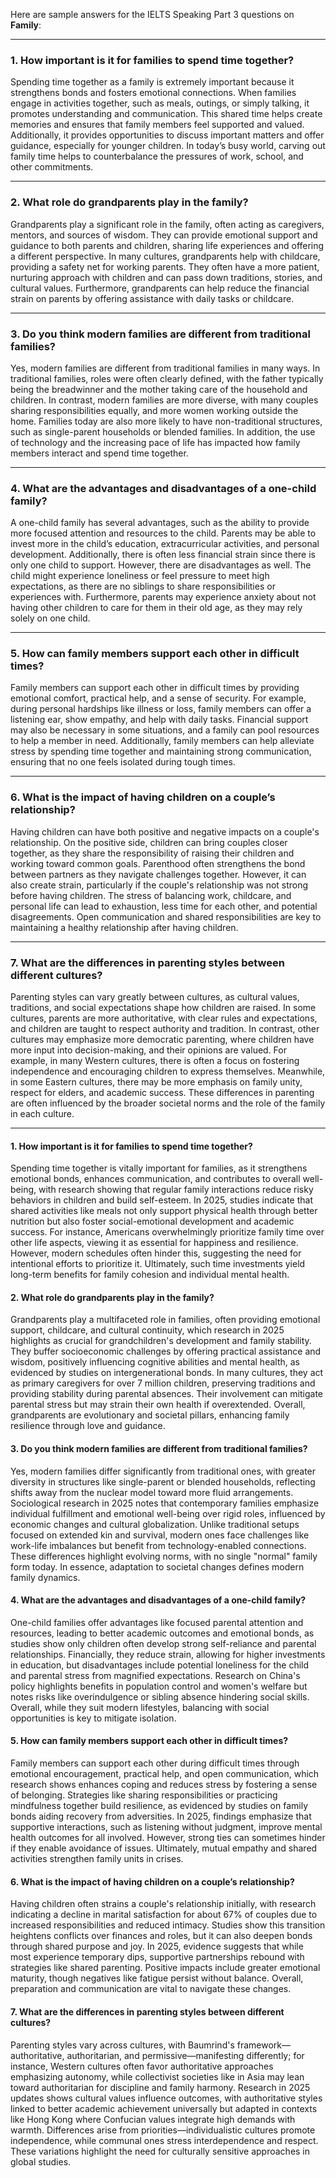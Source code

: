 Here are sample answers for the IELTS Speaking Part 3 questions on **Family**:

---

### **1. How important is it for families to spend time together?**

Spending time together as a family is extremely important because it strengthens bonds and fosters emotional connections. When families engage in activities together, such as meals, outings, or simply talking, it promotes understanding and communication. This shared time helps create memories and ensures that family members feel supported and valued. Additionally, it provides opportunities to discuss important matters and offer guidance, especially for younger children. In today’s busy world, carving out family time helps to counterbalance the pressures of work, school, and other commitments.

---

### **2. What role do grandparents play in the family?**

Grandparents play a significant role in the family, often acting as caregivers, mentors, and sources of wisdom. They can provide emotional support and guidance to both parents and children, sharing life experiences and offering a different perspective. In many cultures, grandparents help with childcare, providing a safety net for working parents. They often have a more patient, nurturing approach with children and can pass down traditions, stories, and cultural values. Furthermore, grandparents can help reduce the financial strain on parents by offering assistance with daily tasks or childcare.

---

### **3. Do you think modern families are different from traditional families?**

Yes, modern families are different from traditional families in many ways. In traditional families, roles were often clearly defined, with the father typically being the breadwinner and the mother taking care of the household and children. In contrast, modern families are more diverse, with many couples sharing responsibilities equally, and more women working outside the home. Families today are also more likely to have non-traditional structures, such as single-parent households or blended families. In addition, the use of technology and the increasing pace of life has impacted how family members interact and spend time together.

---

### **4. What are the advantages and disadvantages of a one-child family?**

A one-child family has several advantages, such as the ability to provide more focused attention and resources to the child. Parents may be able to invest more in the child’s education, extracurricular activities, and personal development. Additionally, there is often less financial strain since there is only one child to support. However, there are disadvantages as well. The child might experience loneliness or feel pressure to meet high expectations, as there are no siblings to share responsibilities or experiences with. Furthermore, parents may experience anxiety about not having other children to care for them in their old age, as they may rely solely on one child.

---

### **5. How can family members support each other in difficult times?**

Family members can support each other in difficult times by providing emotional comfort, practical help, and a sense of security. For example, during personal hardships like illness or loss, family members can offer a listening ear, show empathy, and help with daily tasks. Financial support may also be necessary in some situations, and a family can pool resources to help a member in need. Additionally, family members can help alleviate stress by spending time together and maintaining strong communication, ensuring that no one feels isolated during tough times.

---

### **6. What is the impact of having children on a couple’s relationship?**

Having children can have both positive and negative impacts on a couple's relationship. On the positive side, children can bring couples closer together, as they share the responsibility of raising their children and working toward common goals. Parenthood often strengthens the bond between partners as they navigate challenges together. However, it can also create strain, particularly if the couple's relationship was not strong before having children. The stress of balancing work, childcare, and personal life can lead to exhaustion, less time for each other, and potential disagreements. Open communication and shared responsibilities are key to maintaining a healthy relationship after having children.

---

### **7. What are the differences in parenting styles between different cultures?**

Parenting styles can vary greatly between cultures, as cultural values, traditions, and social expectations shape how children are raised. In some cultures, parents are more authoritative, with clear rules and expectations, and children are taught to respect authority and tradition. In contrast, other cultures may emphasize more democratic parenting, where children have more input into decision-making, and their opinions are valued. For example, in many Western cultures, there is often a focus on fostering independence and encouraging children to express themselves. Meanwhile, in some Eastern cultures, there may be more emphasis on family unity, respect for elders, and academic success. These differences in parenting are often influenced by the broader societal norms and the role of the family in each culture.

---

#### 1. How important is it for families to spend time together?
Spending time together is vitally important for families, as it strengthens emotional bonds, enhances communication, and contributes to overall well-being, with research showing that regular family interactions reduce risky behaviors in children and build self-esteem. In 2025, studies indicate that shared activities like meals not only support physical health through better nutrition but also foster social-emotional development and academic success. For instance, Americans overwhelmingly prioritize family time over other life aspects, viewing it as essential for happiness and resilience. However, modern schedules often hinder this, suggesting the need for intentional efforts to prioritize it. Ultimately, such time investments yield long-term benefits for family cohesion and individual mental health.

#### 2. What role do grandparents play in the family?
Grandparents play a multifaceted role in families, often providing emotional support, childcare, and cultural continuity, which research in 2025 highlights as crucial for grandchildren's development and family stability. They buffer socioeconomic challenges by offering practical assistance and wisdom, positively influencing cognitive abilities and mental health, as evidenced by studies on intergenerational bonds. In many cultures, they act as primary caregivers for over 7 million children, preserving traditions and providing stability during parental absences. Their involvement can mitigate parental stress but may strain their own health if overextended. Overall, grandparents are evolutionary and societal pillars, enhancing family resilience through love and guidance.

#### 3. Do you think modern families are different from traditional families?
Yes, modern families differ significantly from traditional ones, with greater diversity in structures like single-parent or blended households, reflecting shifts away from the nuclear model toward more fluid arrangements. Sociological research in 2025 notes that contemporary families emphasize individual fulfillment and emotional well-being over rigid roles, influenced by economic changes and cultural globalization. Unlike traditional setups focused on extended kin and survival, modern ones face challenges like work-life imbalances but benefit from technology-enabled connections. These differences highlight evolving norms, with no single "normal" family form today. In essence, adaptation to societal changes defines modern family dynamics.

#### 4. What are the advantages and disadvantages of a one-child family?
One-child families offer advantages like focused parental attention and resources, leading to better academic outcomes and emotional bonds, as studies show only children often develop strong self-reliance and parental relationships. Financially, they reduce strain, allowing for higher investments in education, but disadvantages include potential loneliness for the child and parental stress from magnified expectations. Research on China's policy highlights benefits in population control and women's welfare but notes risks like overindulgence or sibling absence hindering social skills. Overall, while they suit modern lifestyles, balancing with social opportunities is key to mitigate isolation.

#### 5. How can family members support each other in difficult times?
Family members can support each other during difficult times through emotional encouragement, practical help, and open communication, which research shows enhances coping and reduces stress by fostering a sense of belonging. Strategies like sharing responsibilities or practicing mindfulness together build resilience, as evidenced by studies on family bonds aiding recovery from adversities. In 2025, findings emphasize that supportive interactions, such as listening without judgment, improve mental health outcomes for all involved. However, strong ties can sometimes hinder if they enable avoidance of issues. Ultimately, mutual empathy and shared activities strengthen family units in crises.

#### 6. What is the impact of having children on a couple’s relationship?
Having children often strains a couple's relationship initially, with research indicating a decline in marital satisfaction for about 67% of couples due to increased responsibilities and reduced intimacy. Studies show this transition heightens conflicts over finances and roles, but it can also deepen bonds through shared purpose and joy. In 2025, evidence suggests that while most experience temporary dips, supportive partnerships rebound with strategies like shared parenting. Positive impacts include greater emotional maturity, though negatives like fatigue persist without balance. Overall, preparation and communication are vital to navigate these changes.

#### 7. What are the differences in parenting styles between different cultures?
Parenting styles vary across cultures, with Baumrind's framework—authoritative, authoritarian, and permissive—manifesting differently; for instance, Western cultures often favor authoritative approaches emphasizing autonomy, while collectivist societies like in Asia may lean toward authoritarian for discipline and family harmony. Research in 2025 updates shows cultural values influence outcomes, with authoritative styles linked to better academic achievement universally but adapted in contexts like Hong Kong where Confucian values integrate high demands with warmth. Differences arise from priorities—individualistic cultures promote independence, while communal ones stress interdependence and respect. These variations highlight the need for culturally sensitive approaches in global studies.

